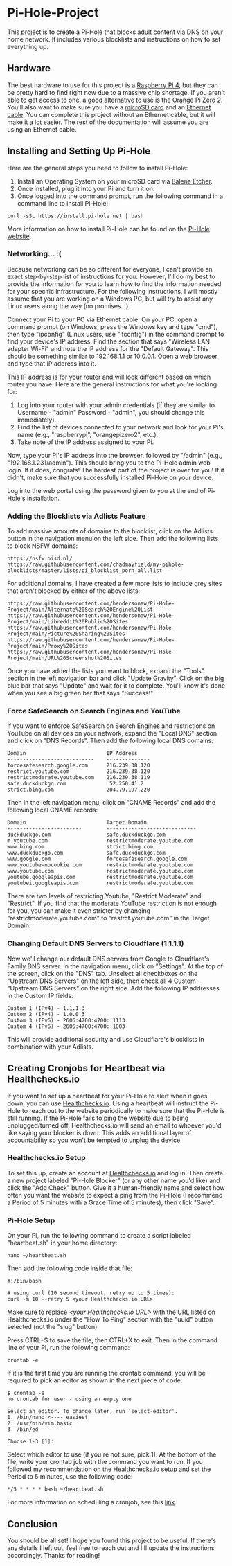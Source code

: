 # Pi-Hole-Project

This project is to create a Pi-Hole that blocks adult content via DNS on your home network. It includes various blocklists and instructions on how to set everything up. 

## Hardware
The best hardware to use for this project is a [Raspberry Pi 4](https://www.raspberrypi.com/products/raspberry-pi-4-model-b/), but they can be pretty hard to find right now due to a massive chip shortage. If you aren't able to get access to one, a good alternative to use is the [Orange Pi Zero 2](https://www.amazon.com/Orange-Pi-Allwinner-Open-Source-Android10/dp/B0B973214J). You'll also want to make sure you have a [microSD card](https://www.amazon.com/dp/B0B7NVMBPL) and an [Ethernet cable](https://www.amazon.com/dp/B00C2CBBAM). You can complete this project without an Ethernet cable, but it will make it a lot easier. The rest of the documentation will assume you are using an Ethernet cable. 

## Installing and Setting Up Pi-Hole
Here are the general steps you need to follow to install Pi-Hole: 
1. Install an Operating System on your microSD card via [Balena Etcher](https://www.balena.io/etcher). 
2. Once installed, plug it into your Pi and turn it on. 
3. Once logged into the command prompt, run the following command in a command line to install Pi-Hole: 
```
curl -sSL https://install.pi-hole.net | bash
```
More information on how to install Pi-Hole can be found on the [Pi-Hole website](https://pi-hole.net/). 

### Networking... :(
Because networking can be so different for everyone, I can't provide an exact step-by-step list of instructions for you. However, I'll do my best to provide the information for you to learn how to find the information needed for your specific infrastructure. For the following instructions, I will mostly assume that you are working on a Windows PC, but will try to assist any Linux users along the way (no promises...). 

Connect your Pi to your PC via Ethernet cable. On your PC, open a command prompt (on Windows, press the Windows key and type "cmd"), then type "ipconfig" (Linux users, use "ifconfig") in the command prompt to find your device's IP address. Find the section that says "Wireless LAN adapter Wi-Fi" and note the IP address for the "Default Gateway". This should be something similar to 192.168.1.1 or 10.0.0.1. Open a web browser and type that IP address into it. 

This IP address is for your router and will look different based on which router you have. Here are the general instructions for what you're looking for: 
1. Log into your router with your admin credentials (if they are similar to Username - "admin" Password - "admin", you should change this immediately). 
2. Find the list of devices connected to your network and look for your Pi's name (e.g., "raspberrypi", "orangepizero2", etc.). 
3. Take note of the IP address assigned to your Pi. 

Now, type your Pi's IP address into the browser, followed by "/admin" (e.g., "192.168.1.231/admin"). This should bring you to the Pi-Hole admin web login. If it does, congrats! The hardest part of the project is over for you! If it didn't, make sure that you successfully installed Pi-Hole on your device. 

Log into the web portal using the password given to you at the end of Pi-Hole's installation. 

### Adding the Blocklists via Adlists Feature
To add massive amounts of domains to the blocklist, click on the Adlists button in the navigation menu on the left side. Then add the following lists to block NSFW domains: 
```
https://nsfw.oisd.nl/
https://raw.githubusercontent.com/chadmayfield/my-pihole-blocklists/master/lists/pi_blocklist_porn_all.list
```
For additional domains, I have created a few more lists to include grey sites that aren't blocked by either of the above lists: 
```
https://raw.githubusercontent.com/hendersonaw/Pi-Hole-Project/main/Alternate%20Search%20Engine%20List
https://raw.githubusercontent.com/hendersonaw/Pi-Hole-Project/main/Libreddit%20Public%20Sites
https://raw.githubusercontent.com/hendersonaw/Pi-Hole-Project/main/Picture%20Sharing%20Sites
https://raw.githubusercontent.com/hendersonaw/Pi-Hole-Project/main/Proxy%20Sites
https://raw.githubusercontent.com/hendersonaw/Pi-Hole-Project/main/URL%20Screenshot%20Sites
```

Once you have added the lists you want to block, expand the "Tools" section in the left navigation bar and click "Update Gravity". Click on the big blue bar that says "Update" and wait for it to complete. You'll know it's done when you see a big green bar that says "Success!"

### Force SafeSearch on Search Engines and YouTube
If you want to enforce SafeSearch on Search Engines and restrictions on YouTube on all devices on your network, expand the "Local DNS" section and click on "DNS Records". Then add the following local DNS domains: 
```
Domain                          IP Address
----------------------------    --------------
forcesafesearch.google.com      216.239.38.120
restrict.youtube.com            216.239.38.120
restrictmoderate.youtube.com    216.239.38.119
safe.duckduckgo.com              52.250.41.2
strict.bing.com                 204.79.197.220
```

Then in the left navigation menu, click on "CNAME Records" and add the following local CNAME records: 
```
Domain                          Target Domain
------------------------        -----------------------------
duckduckgo.com                  safe.duckduckgo.com
m.youtube.com                   restrictmoderate.youtube.com
www.bing.com                    strict.bing.com
www.duckduckgo.com              safe.duckduckgo.com
www.google.com                  forcesafesearch.google.com
www.youtube-nocookie.com        restrictmoderate.youtube.com
www.youtube.com                 restrictmoderate.youtube.com
youtube.googleapis.com          restrictmoderate.youtube.com
youtubei.googleapis.com         restrictmoderate.youtube.com
```
There are two levels of restricting Youtube, "Restrict Moderate" and "Restrict". If you find that the moderate YouTube restriction is not enough for you, you can make it even stricter by changing "restrictmoderate.youtube.com" to "restrct.youtube.com" in the Target Domain. 

### Changing Default DNS Servers to Cloudflare (1.1.1.1)
Now we'll change our default DNS servers from Google to Cloudflare's Family DNS server. In the navigation menu, click on "Settings". At the top of the screen, click on the "DNS" tab. Unselect all checkboxes on the "Upstream DNS Servers" on the left side, then check all 4 Custom "Upstream DNS Servers" on the right side. Add the following IP addresses in the Custom IP fields: 
```
Custom 1 (IPv4) - 1.1.1.3
Custom 2 (IPv4) - 1.0.0.3
Custom 3 (IPv6) - 2606:4700:4700::1113
Custom 4 (IPv6) - 2606:4700:4700::1003
```
This will provide additional security and use Cloudflare's blocklists in combination with your Adlists. 

## Creating Cronjobs for Heartbeat via Healthchecks.io

If you want to set up a heartbeat for your Pi-Hole to alert when it goes down, you can use [Healthchecks.io](https://healthchecks.io/). Using a heartbeat will instruct the Pi-Hole to reach out to the website periodically to make sure that the Pi-Hole is still running. If the Pi-Hole fails to ping the website due to being unplugged/turned off, Healthchecks.io will send an email to whoever you'd like saying your blocker is down. This adds an additional layer of accountability so you won't be tempted to unplug the device. 

### Healthchecks.io Setup
To set this up, create an account at [Healthchecks.io](https://healthchecks.io/) and log in. Then create a new project labeled "Pi-Hole Blocker" (or any other name you'd like) and click the "Add Check" button. Give it a human-friendly name and select how often you want the website to expect a ping from the Pi-Hole (I recommend a Period of 5 minutes with a Grace Time of 5 minutes), then click "Save". 

### Pi-Hole Setup
On your Pi, run the following command to create a script labeled "heartbeat.sh" in your home directory: 
```
nano ~/heartbeat.sh
```
Then add the following code inside that file: 
```
#!/bin/bash

# using curl (10 second timeout, retry up to 5 times):
curl -m 10 --retry 5 <your Healthchecks.io URL>
```
Make sure to replace _\<your Healthchecks.io URL\>_ with the URL listed on Healthchecks.io under the "How To Ping" section with the "uuid" button selected (not the "slug" button). 

Press CTRL+S to save the file, then CTRL+X to exit. Then in the command line of your Pi, run the following command: 
```
crontab -e
```
If it is the first time you are running the crontab command, you will be required to pick an editor as shown in the next piece of code: 
```
$ crontab -e
no crontab for user - using an empty one

Select an editor. To change later, run 'select-editor'.
1. /bin/nano <---- easiest
2. /usr/bin/vim.basic
3. /bin/ed

Choose 1-3 [1]:
```
Select which editor to use (if you're not sure, pick 1). At the bottom of the file, write your crontab job with the command you want to run. If you followed my recommendation on the Healthchecks.io setup and set the Period to 5 minutes, use the following code: 
```
*/5 * * * * bash ~/heartbeat.sh
```

For more information on scheduling a cronjob, see this [link](https://crontab.guru/). 

## Conclusion
You should be all set! I hope you found this project to be useful. If there's any details I left out, feel free to reach out and I'll update the instructions accordingly. Thanks for reading!
